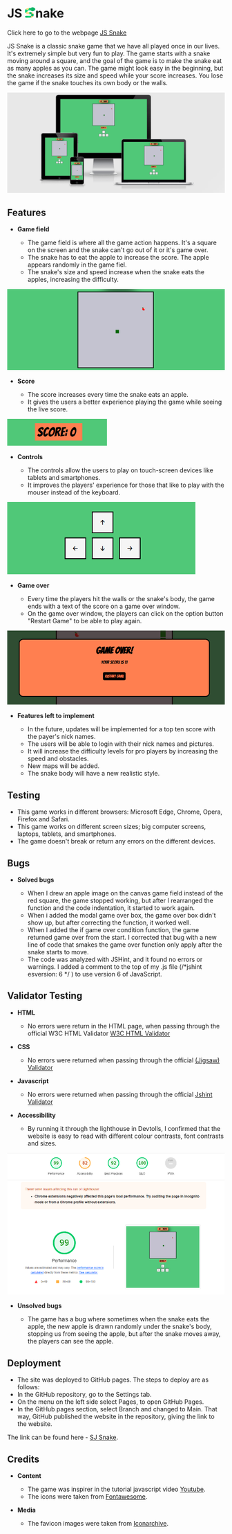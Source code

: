# **JS <img id="logo" src="assets/images/snake.png" alt="">nake**

Click here to go to the webpage [JS Snake](https://claudio-cruz.github.io/js-snake/)

JS Snake is a classic snake game that we have all played once in our lives. It's extremely simple but very fun to play. The game starts with a snake moving around a square, and the goal of the game is to make the snake eat as many apples as you can. The game might look easy in the beginning, but the snake increases its size and speed while your score increases. You lose the game if the snake touches its own body or the walls.

![Screen layouts](./assets/images/screen-sizes.png)

## Features

- __Game field__

  - The game field is where all the game action happens. It's a square on the screen and the snake can't go out of it or it's game over.
  - The snake has to eat the apple to increase the score. The apple appears randomly in the game fiel.
  - The snake's size and speed increase when the snake eats the apples, increasing the difficulty.

![Game Field](./assets/images/canvas-play-ground.png)

- __Score__

  - The score increases every time the snake eats an apple.
  - It gives the users a better experience playing the game while seeing the live score.

![Score](./assets/images/score.png)

- __Controls__

  - The controls allow the users to play on touch-screen devices like tablets and smartphones.
  - It improves the players' experience for those that like to play with the mouser instead of the keyboard.

![Controlers](./assets/images/onclick-controles.png)

- __Game over__

  - Every time the players hit the walls or the snake's body, the game ends with a text of the score on a game over window.
  - On the game over window, the players can click on the option button "Restart Game" to be able to play again.

![Game over](./assets/images/game-over.png)

- __Features left to implement__

  - In the future, updates will be implemented for a top ten score with the payer's nick names.
  - The users will be able to login with their nick names and pictures.
  - It will increase the difficulty levels for pro players by increasing the speed and obstacles.
  - New maps will be added.
  - The snake body will have a new realistic style.

## Testing

  - This game works in different browsers: Microsoft Edge, Chrome, Opera, Firefox and Safari.
  - This game works on different screen sizes; big computer screens, laptops, tablets, and smartphones.
  - The game doesn't break or return any errors on the different devices.

## Bugs

- __Solved bugs__

  - When I drew an apple image on the canvas game field instead of the red square, the game stopped working, but after I rearranged the function and the code indentation, it started to work again.
  - When i added the modal game over box, the game over box didn't show up, but after correcting the function, it worked well.
  - When I added the if game over condition function, the game returned game over from the start. I corrected that bug with a new line of code that smakes the game over function only apply after the snake starts to move.
  - The code was analyzed with JSHint, and it found no errors or warnings. I added a comment to the top of my .js file (/*jshint esversion: 6 */
) to use version 6 of JavaScript.


## Validator Testing

- __HTML__
  - No errors were return in the HTML page, when passing through the official W3C HTML Validator [W3C HTML Validator](https://validator.w3.org/nu/?doc=https%3A%2F%2Fclaudio-cruz.github.io%2Fjs-snake%2F)

- __CSS__

  - No errors were returned when passing through the official [(Jigsaw) Validator](https://jigsaw.w3.org/css-validator/validator?uri=https%3A%2F%2Fclaudio-cruz.github.io%2Fjs-snake%2F&profile=css3svg&usermedium=all&warning=1&vextwarning=&lang=en)

- __Javascript__

  - No errors were returned when passing through the official [Jshint Validator](https://jshint.com/)

- __Accessibility__

  - By running it through the lighthouse in Devtolls, I confirmed that the website is easy to read with different colour contrasts, font contrasts and sizes.

![Accessibility results](./assets/images/accessibility.png)

- __Unsolved bugs__

  - The game has a bug where sometimes when the snake eats the apple, the new apple is drawn randomly under the snake's body, stopping us from seeing the apple, but after the snake moves away, the players can see the apple.

## Deployment

- The site was deployed to GitHub pages. The steps to deploy are as follows:
- In the GitHub repository, go to the Settings tab.
- On the menu on the left side select Pages, to open GitHub Pages.
- In the GitHub pages section, select Branch and changed to Main. That way, GitHub published the website in the repository, giving the link to the website.

The link can be found here - [SJ Snake](https://claudio-cruz.github.io/js-snake/).

## Credits

- __Content__
  - The game was inspirer in the tutorial javascript video [Youtube](https://www.youtube.com/watch?v=7Azlj0f9vas).
  - The icons were taken from [Fontawesome](https://fontawesome.com/).

- __Media__
  - The favicon images were taken from [Iconarchive](https://iconarchive.com/show/noto-emoji-animals-nature-icons-by-google/22285-snake-icon.html).  
